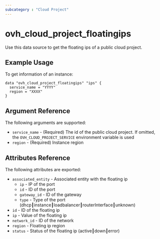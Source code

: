 ```yaml
---
subcategory : "Cloud Project"
---
```


# ovh_cloud_project_floatingips
Use this data source to get the floating ips of a public cloud project.

## Example Usage

To get information of an instance:

```hcl
data "ovh_cloud_project_floatingips" "ips" {
  service_name = "YYYY"
  region = "XXXX"
}
```

## Argument Reference

The following arguments are supported:

* `service_name` - (Required) The id of the public cloud project. If omitted,
  the `OVH_CLOUD_PROJECT_SERVICE` environment variable is used
* `region` - (Required) Instance region

## Attributes Reference

The following attributes are exported:

* `associated_entity` - Associated entity with the floating ip
  * `ip` - IP of the port
  * `id` - ID of the port
  * `gateway_id` - ID of the gateway
  * `type` - Type of the port (dhcp┃instance┃loadbalancer┃routerInterface┃unknown)
* `id` - ID of the floating ip
* `ip` - Value of the floating ip
* `network_id` - ID of the network
* `region` - Floating ip region
* `status` - Status of the floating ip (active┃down┃error)